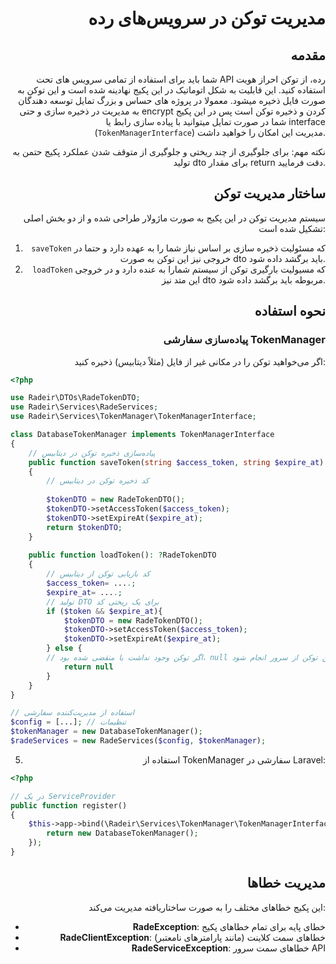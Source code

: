 <div align="right">

# مدیریت توکن در سرویس‌های رده

## مقدمه
شما باید برای استفاده از تمامی سرویس های تحت API رده، از توکن احراز هویت استفاده کنید.
این قابلیت به شکل اتوماتیک در این پکیج نهادینه شده است و این توکن به صورت فایل ذخیره میشود.
معمولا در پروژه های حساس و بزرگ تمایل توسعه دهندگان به مدیریت در ذخیره سازی و حتی encrypt کردن و ذخیره توکن است پس در این پکیج شما در صورت تمایل میتوانید با پیاده سازی رابط یا interface   (`TokenManagerInterface`) مدیریت این امکان را خواهید داشت.

نکته مهم:
برای جلوگیری از چند ریختی و جلوگیری از متوقف شدن عملکرد پکیج حتمن به تولید dto برای مقدار return دقت فرمایید.


## ساختار مدیریت توکن
سیستم مدیریت توکن در این پکیج به صورت ماژولار طراحی شده و از دو بخش اصلی تشکیل شده است:

1. `saveToken` که مسئولیت ذخیره سازی بر اساس نیاز شما را به عهده دارد و حتما در خروجی نیز این توکن به صورت dto باید برگشد داده شود.
2. `loadToken` که مسيولیت بارگیری توکن از سیستم شمارا به عنده دارد و در خروجی این متد نیز dto مربوطه باید برگشد داده شود.

## نحوه استفاده

### پیاده‌سازی سفارشی TokenManager

اگر می‌خواهید توکن را در مکانی غیر از فایل (مثلاً دیتابیس) ذخیره کنید:

</div>
<div align="left">

```php
<?php

use Radeir\DTOs\RadeTokenDTO;
use Radeir\Services\RadeServices;
use Radeir\Services\TokenManager\TokenManagerInterface;

class DatabaseTokenManager implements TokenManagerInterface
{
    // پیاده‌سازی ذخیره توکن در دیتابیس
    public function saveToken(string $access_token, string $expire_at): RadeTokenDTO
    {
        // کد ذخیره توکن در دیتابیس
        
        $tokenDTO = new RadeTokenDTO();
        $tokenDTO->setAccessToken($access_token);
        $tokenDTO->setExpireAt($expire_at);
        return $tokenDTO;
    }
    
    public function loadToken(): ?RadeTokenDTO
    {
        // کد بازیابی توکن از دیتابیس
        $access_token= ....;
        $expire_at= ....;
        // تولید DTO برای یک ریختی کد
        if ($token && $expire_at){
          	$tokenDTO = new RadeTokenDTO();
        	$tokenDTO->setAccessToken($access_token);
        	$tokenDTO->setExpireAt($expire_at);
        } else {
        // اگر توکن وجود نداشت یا منقضی شده بود، null برگردانید تا عملیات گرفتن توکن از سرور انجام شود.
        	return null
        }
    }
}

// استفاده از مدیریت‌کننده سفارشی
$config = [...]; // تنظیمات
$tokenManager = new DatabaseTokenManager();
$radeServices = new RadeServices($config, $tokenManager);
```

</div>
<div align="right">

5. استفاده از TokenManager سفارشی در Laravel:

</div>

<div align="left">

```php
<?php

// در یک ServiceProvider
public function register()
{
    $this->app->bind(\Radeir\Services\TokenManager\TokenManagerInterface::class, function ($app) {
        return new DatabaseTokenManager();
    });
}
```

</div>
<div align="right">

## مدیریت خطاها

این پکیج خطاهای مختلف را به صورت ساختاریافته مدیریت می‌کند:

- **RadeException**: خطای پایه برای تمام خطاهای پکیج
- **RadeClientException**: خطاهای سمت کلاینت (مانند پارامترهای نامعتبر)
- **RadeServiceException**: خطاهای سمت سرور API

</div>
